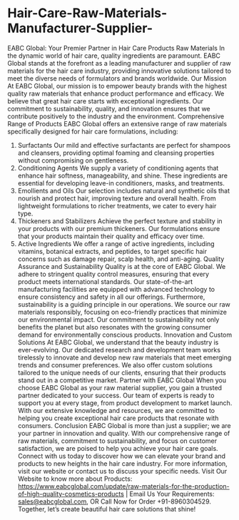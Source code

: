 # Hair-Care-Raw-Materials-Manufacturer-Supplier-
 EABC Global: Your Premier Partner in Hair Care Products Raw Materials
In the dynamic world of hair care, quality ingredients are paramount. EABC Global stands at the forefront as a leading manufacturer and supplier of raw materials for the hair care industry, providing innovative solutions tailored to meet the diverse needs of formulators and brands worldwide.
 Our Mission
At EABC Global, our mission is to empower beauty brands with the highest quality raw materials that enhance product performance and efficacy. We believe that great hair care starts with exceptional ingredients. Our commitment to sustainability, quality, and innovation ensures that we contribute positively to the industry and the environment.
 Comprehensive Range of Products
EABC Global offers an extensive range of raw materials specifically designed for hair care formulations, including:
 1. Surfactants
Our mild and effective surfactants are perfect for shampoos and cleansers, providing optimal foaming and cleansing properties without compromising on gentleness.
 2. Conditioning Agents
We supply a variety of conditioning agents that enhance hair softness, manageability, and shine. These ingredients are essential for developing leave-in conditioners, masks, and treatments.
 3. Emollients and Oils
Our selection includes natural and synthetic oils that nourish and protect hair, improving texture and overall health. From lightweight formulations to richer treatments, we cater to every hair type.
4. Thickeners and Stabilizers
Achieve the perfect texture and stability in your products with our premium thickeners. Our formulations ensure that your products maintain their quality and efficacy over time.
 5. Active Ingredients
We offer a range of active ingredients, including vitamins, botanical extracts, and peptides, to target specific hair concerns such as damage repair, scalp health, and anti-aging.
 Quality Assurance and Sustainability
Quality is at the core of EABC Global. We adhere to stringent quality control measures, ensuring that every product meets international standards. Our state-of-the-art manufacturing facilities are equipped with advanced technology to ensure consistency and safety in all our offerings.
Furthermore, sustainability is a guiding principle in our operations. We source our raw materials responsibly, focusing on eco-friendly practices that minimize our environmental impact. Our commitment to sustainability not only benefits the planet but also resonates with the growing consumer demand for environmentally conscious products.
 Innovation and Custom Solutions
At EABC Global, we understand that the beauty industry is ever-evolving. Our dedicated research and development team works tirelessly to innovate and develop new raw materials that meet emerging trends and consumer preferences. We also offer custom solutions tailored to the unique needs of our clients, ensuring that their products stand out in a competitive market.
 Partner with EABC Global
When you choose EABC Global as your raw material supplier, you gain a trusted partner dedicated to your success. Our team of experts is ready to support you at every stage, from product development to market launch. With our extensive knowledge and resources, we are committed to helping you create exceptional hair care products that resonate with consumers.
 Conclusion
EABC Global is more than just a supplier; we are your partner in innovation and quality. With our comprehensive range of raw materials, commitment to sustainability, and focus on customer satisfaction, we are poised to help you achieve your hair care goals. Connect with us today to discover how we can elevate your brand and products to new heights in the hair care industry. 
For more information, visit our website or contact us to discuss your specific needs.
Visit Our Website to know more about Products: https://www.eabcglobal.com/update/raw-materials-for-the-production-of-high-quality-cosmetics-products | Email Us Your Requirements: sales@eabcglobal.com, OR Call Now for Order +91-8960304529.
 Together, let’s create beautiful hair care solutions that shine!
